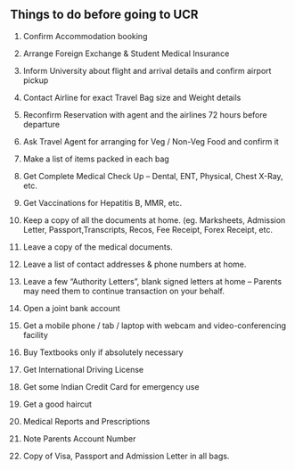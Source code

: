 ## Things to do before going to UCR

1. Confirm Accommodation booking

2. Arrange Foreign Exchange & Student Medical Insurance

3. Inform University about flight and arrival details and confirm airport pickup

4.  Contact Airline for exact Travel Bag size and Weight details

5. Reconfirm Reservation with agent and the airlines 72 hours before departure

6. Ask Travel Agent for arranging for Veg / Non-Veg Food and confirm it

7. Make a list of items packed in each bag

8. Get Complete Medical Check Up – Dental, ENT, Physical, Chest X-Ray, etc.

9. Get Vaccinations for Hepatitis B, MMR, etc.

10. Keep a copy of all the documents at home. (eg. Marksheets, Admission Letter, Passport,Transcripts, Recos, Fee Receipt, Forex Receipt, etc.

11. Leave a copy of the medical documents.

12. Leave a list of contact addresses & phone numbers at home.

13. Leave a few “Authority Letters”, blank signed letters at home – Parents may need them to continue transaction on your behalf.

14. Open a joint bank account

15. Get a mobile phone / tab / laptop with webcam and video-conferencing facility

16. Buy Textbooks only if absolutely necessary

17. Get International Driving License

18. Get some Indian Credit Card for emergency use

19. Get a good haircut

20. Medical Reports and Prescriptions

21. Note Parents Account Number

22. Copy of Visa, Passport and Admission Letter in all bags.

